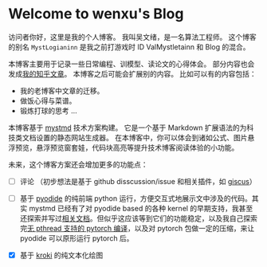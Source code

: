 # Welcome to wenxu's Blog

访问者你好，这里是我的个人博客。
我叫吴文绪，是一名算法工程师。
这个博客的别名 `MystLogianinn` 是我之前打游戏时 ID ValMystletainn 和 Blog 的混合。

本博客主要用于记录一些日常编程、训模型、读论文的心得体会。
部分内容也会发成[我的知乎文章](https://www.zhihu.com/people/xiang-shuo-sao-hua-de-ren/posts)。
本博客之后可能会扩展别的内容。
比如可以有的内容包括：

- 我的老博客中文章的迁移。
- 做饭心得与菜谱。
- 锻炼打球的思考 ...

本博客基于 [mystmd](https://mystmd.org/) 技术方案构建。
它是一个基于 Markdown 扩展语法的为科技类文档设置的静态网站生成器。
在本博客中，你可以体会到诸如公式、图片悬浮预览，悬浮预览窗套娃，代码块高亮等提升技术博客阅读体验的小功能。

未来，这个博客方案还会增加更多的功能点：

- [ ] 评论 （初步想法是基于 github disscussion/issue 和相关插件，如 [giscus](https://github.com/giscus/giscus)）
- [ ] 基于 [pyodide](https://github.com/pyodide/pyodide) 的纯前端 python 运行，方便交互式地展示文中涉及的代码。其实 mystmd 已经有了对 pyodide based 的各种 kernel 的早期支持，我甚至还探索并写过[相关文档](https://github.com/jupyter-book/mystmd/pull/1507)。但似乎这应该等到它们的功能稳定，以及我自己探索完[无 pthread 支持的 pytorch 编译](https://github.com/pyodide/pyodide/issues/1625#issuecomment-2367597597)，以及对 pytorch 包做一定的压缩，来让 pyodide 可以原形运行 pytorch 后。
- [x] 基于 [kroki](https://github.com/yuzutech/kroki) 的纯文本化绘图

